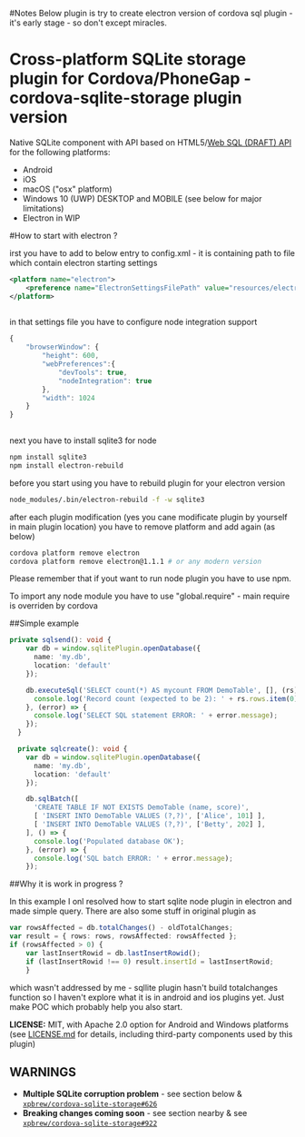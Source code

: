 #Notes 
Below plugin is try to create electron version of cordova sql plugin - it's early stage - so don't except miracles.

# Cross-platform SQLite storage plugin for Cordova/PhoneGap - cordova-sqlite-storage plugin version

Native SQLite component with API based on HTML5/[Web SQL (DRAFT) API](http://www.w3.org/TR/webdatabase/) for the following platforms:
- Android
- iOS
- macOS ("osx" platform)
- Windows 10 (UWP) DESKTOP and MOBILE (see below for major limitations)
- Electron in WIP 


#How to start with electron ?

irst you have to add to below entry to config.xml - it is containing path to file which contain electron starting settings

```xml
<platform name="electron">
    <preference name="ElectronSettingsFilePath" value="resources/electron/settings.json" />
</platform>
	
```

in that settings file you have to configure node integration support 

```javascript
{
    "browserWindow": {
        "height": 600,
        "webPreferences":{
            "devTools": true,
            "nodeIntegration": true
        },
        "width": 1024
    }
}
	
```

next you have to install sqlite3 for node 

```bash
npm install sqlite3
npm install electron-rebuild 

```

before you start using you have to rebuild plugin for your electron version

```bash
node_modules/.bin/electron-rebuild -f -w sqlite3
```


after each plugin modification (yes you cane modificate plugin  by yourself in main plugin location) 
you have to remove platform and add again (as below) 

```bash
cordova platform remove electron 
cordova platform remove electron@1.1.1 # or any modern version 
```

Please remember that if yout want to run node plugin you have to use npm.
 
To import any node module you have to use "global.require" - main require is overriden by cordova


##Simple example 


```typescript
private sqlsend(): void {
    var db = window.sqlitePlugin.openDatabase({
      name: 'my.db',
      location: 'default'
    });

    db.executeSql('SELECT count(*) AS mycount FROM DemoTable', [], (rs) => {
      console.log('Record count (expected to be 2): ' + rs.rows.item(0).mycount);
    }, (error) => {
      console.log('SELECT SQL statement ERROR: ' + error.message);
    });
  }

  private sqlcreate(): void {
    var db = window.sqlitePlugin.openDatabase({
      name: 'my.db',
      location: 'default'
    });

    db.sqlBatch([
      'CREATE TABLE IF NOT EXISTS DemoTable (name, score)',
      [ 'INSERT INTO DemoTable VALUES (?,?)', ['Alice', 101] ],
      [ 'INSERT INTO DemoTable VALUES (?,?)', ['Betty', 202] ],
    ], () => {
      console.log('Populated database OK');
    }, (error) => {
      console.log('SQL batch ERROR: ' + error.message);
    });
```

##Why it is work in progress ?

In this example I onl resolved how to start sqlite node plugin in electron and made simple query. 
There are also some stuff in original plugin as

```typescript
var rowsAffected = db.totalChanges() - oldTotalChanges;
var result = { rows: rows, rowsAffected: rowsAffected };
if (rowsAffected > 0) {
	var lastInsertRowid = db.lastInsertRowid();
	if (lastInsertRowid !== 0) result.insertId = lastInsertRowid;
	}
```

which wasn't addressed by me - sqllite plugin hasn't build totalchanges function so I haven't explore what it is in  android and ios plugins yet. Just make POC which probably help you also start. 

**LICENSE:** MIT, with Apache 2.0 option for Android and Windows platforms (see [LICENSE.md](./LICENSE.md) for details, including third-party components used by this plugin)

## WARNINGS

- **Multiple SQLite corruption problem** - see section below & [`xpbrew/cordova-sqlite-storage#626`](https://github.com/xpbrew/cordova-sqlite-storage/issues/626)
- **Breaking changes coming soon** - see section nearby & see [`xpbrew/cordova-sqlite-storage#922`](https://github.com/xpbrew/cordova-sqlite-storage/issues/922)



